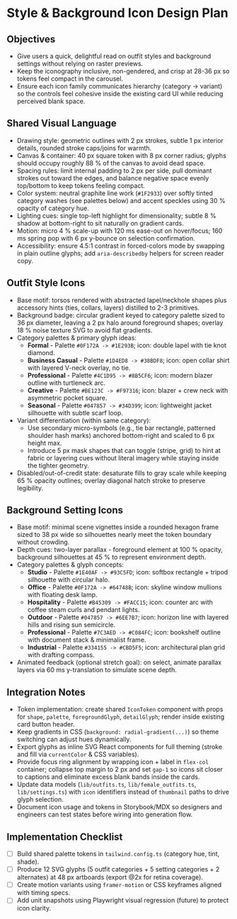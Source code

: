 # Style & Background Icon Design Plan

## Objectives
- Give users a quick, delightful read on outfit styles and background settings without relying on raster previews.
- Keep the iconography inclusive, non-gendered, and crisp at 28-36 px so tokens feel compact in the carousel.
- Ensure each icon family communicates hierarchy (category -> variant) so the controls feel cohesive inside the existing card UI while reducing perceived blank space.

## Shared Visual Language
- Drawing style: geometric outlines with 2 px strokes, subtle 1 px interior details, rounded stroke caps/joins for warmth.
- Canvas & container: 40 px square token with 8 px corner radius; glyphs should occupy roughly 88 % of the canvas to avoid dead space.
- Spacing rules: limit internal padding to 2 px per side, pull dominant strokes out toward the edges, and balance negative space evenly top/bottom to keep tokens feeling compact.
- Color system: neutral graphite line work (`#1F2933`) over softly tinted category washes (see palettes below) and accent speckles using 30 % opacity of category hue.
- Lighting cues: single top-left highlight for dimensionality; subtle 8 % shadow at bottom-right to sit naturally on gradient cards.
- Motion: micro 4 % scale-up with 120 ms ease-out on hover/focus; 160 ms spring pop with 6 px y-bounce on selection confirmation.
- Accessibility: ensure 4.5:1 contrast in forced-colors mode by swapping in plain outline glyphs; add `aria-describedby` helpers for screen reader copy.

## Outfit Style Icons
- Base motif: torsos rendered with abstracted lapel/neckhole shapes plus accessory hints (ties, collars, layers) distilled to 2-3 primitives.
- Background badge: circular gradient keyed to category palette sized to 36 px diameter, leaving a 2 px halo around foreground shapes; overlay 18 % noise texture SVG to avoid flat gradients.
- Category palettes & primary glyph ideas:
  - **Formal** - Palette `#0F172A -> #1E293B`; icon: double lapel with tie knot diamond.
  - **Business Casual** - Palette `#1D4ED8 -> #38BDF8`; icon: open collar shirt with layered V-neck overlay, no tie.
  - **Professional** - Palette `#4C1D95 -> #8B5CF6`; icon: modern blazer outline with turtleneck arc.
  - **Creative** - Palette `#BE123C -> #F97316`; icon: blazer + crew neck with asymmetric pocket square.
  - **Seasonal** - Palette `#047857 -> #34D399`; icon: lightweight jacket silhouette with subtle scarf loop.
- Variant differentiation (within same category):
  - Use secondary micro-symbols (e.g., tie bar rectangle, patterned shoulder hash marks) anchored bottom-right and scaled to 6 px height max.
  - Introduce 5 px mask shapes that can toggle (stripe, grid) to hint at fabric or layering cues without literal imagery while staying inside the tighter geometry.
- Disabled/out-of-credit state: desaturate fills to gray scale while keeping 65 % opacity outlines; overlay diagonal hatch stroke to preserve legibility.

## Background Setting Icons
- Base motif: minimal scene vignettes inside a rounded hexagon frame sized to 38 px wide so silhouettes nearly meet the token boundary without crowding.
- Depth cues: two-layer parallax - foreground element at 100 % opacity, background silhouettes at 45 % to represent environment depth.
- Category palettes & glyph concepts:
  - **Studio** - Palette `#1E40AF -> #93C5FD`; icon: softbox rectangle + tripod silhouette with circular halo.
  - **Office** - Palette `#0F172A -> #64748B`; icon: skyline window mullions with floating desk lamp.
  - **Hospitality** - Palette `#B45309 -> #FACC15`; icon: counter arc with coffee steam curls and pendant lights.
  - **Outdoor** - Palette `#047857 -> #6EE7B7`; icon: horizon line with layered hills and rising sun semicircle.
  - **Professional** - Palette `#7C3AED -> #C084FC`; icon: bookshelf outline with document stack & minimalist frame.
  - **Industrial** - Palette `#334155 -> #CBD5F5`; icon: architectural plan grid with drafting compass.
- Animated feedback (optional stretch goal): on select, animate parallax layers via 60 ms y-translation to simulate scene depth.

## Integration Notes
- Token implementation: create shared `IconToken` component with props for `shape`, `palette`, `foregroundGlyph`, `detailGlyph`; render inside existing card button header.
- Keep gradients in CSS (`background: radial-gradient(...)`) so theme switching can adjust hues dynamically.
- Export glyphs as inline SVG React components for full theming (stroke and fill via `currentColor` & CSS variables).
- Provide focus ring alignment by wrapping icon + label in `flex-col` container; collapse top margin to 2 px and set `gap-1` so icons sit closer to captions and eliminate excess blank bands inside the cards.
- Update data models (`lib/outfits.ts`, `lib/female_outfits.ts`, `lib/settings.ts`) with `icon` identifiers instead of `thumbnail` paths to drive glyph selection.
- Document icon usage and tokens in Storybook/MDX so designers and engineers can test states before wiring into generation flow.

## Implementation Checklist
- [ ] Build shared palette tokens in `tailwind.config.ts` (category hue, tint, shade).
- [ ] Produce 12 SVG glyphs (5 outfit categories + 5 setting categories + 2 alternates) at 48 px artboards (export @2x for retina coverage).
- [ ] Create motion variants using `framer-motion` or CSS keyframes aligned with timing specs.
- [ ] Add unit snapshots using Playwright visual regression (future) to protect icon clarity.
